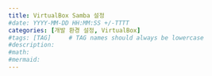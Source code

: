 ```yaml
---
title: VirtualBox Samba 설정
#date: YYYY-MM-DD HH:MM:SS +/-TTTT
categories: [개발 환경 설정, VirtualBox]
#tags: [TAG]     # TAG names should always be lowercase
#description: 
#math: 
#mermaid: 
---
```


